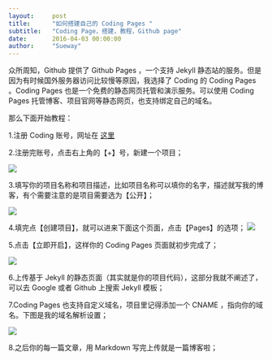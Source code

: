 ```yaml
---
layout:     post
title:      "如何搭建自己的 Coding Pages "
subtitle:   "Coding Page，搭建，教程，Github page"
date:       2016-04-03 00:00:00
author:     "Sueway"
---
```

众所周知，Github 提供了 Github Pages ，一个支持 Jekyll 静态站的服务。但是因为有时候国外服务器访问比较慢等原因，我选择了 Coding 的 Coding Pages 。Coding Pages 也是一个免费的静态网页托管和演示服务。可以使用 Coding Pages 托管博客、项目官网等静态网页，也支持绑定自己的域名。

那么下面开始教程：

1.注册 Coding 账号，网址在 [这里](http://coding.net) 

2.注册完账号，点击右上角的【+】号，新建一个项目；

![](http://7xs3g9.com1.z0.glb.clouddn.com/first.png)

3.填写你的项目名称和项目描述，比如项目名称可以填你的名字，描述就写我的博客，有个需要注意的是项目需要选为【公开】；

![](http://7xs3g9.com1.z0.glb.clouddn.com/sec.png)

4.填完点【创建项目】，就可以进来下面这个页面，点击【Pages】的选项；
![](http://7xs3g9.com1.z0.glb.clouddn.com/third.png)

5.点击【立即开启】，这样你的 Coding Pages 页面就初步完成了；

![](http://7xs3g9.com1.z0.glb.clouddn.com/fourth.png)

6.上传基于 Jekyll 的静态页面（其实就是你的项目代码），这部分我就不阐述了，可以去 Google 或者 Github 上搜索 Jekyll 模板；

7.Coding Pages 也支持自定义域名，项目里记得添加一个 CNAME ，指向你的域名。下图是我的域名解析设置；

![](http://7xs3g9.com1.z0.glb.clouddn.com/fifth.png)

8.之后你的每一篇文章，用 Markdown 写完上传就是一篇博客啦；

 

 




